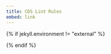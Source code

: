 ```yaml
---
title: CDS Lint Rules
embed: link
---
```

<!--- Migrated: @external/tools/rules/02-rules.md -> @external/tools/lint-rulelist/rules.md -->

<style scoped>
  h1:before {
    content: "Tools"; display: block; font-size: 60%; margin: 0 0 .2em;
  }

  h1,h2 {
    margin-bottom: 5%;
  }

  .label {
    box-sizing: border-box;
    white-space: nowrap;
    border-radius: 1em;
    padding: 0.12em 0.7em 0.2em;
    text-align: center;
    color: #ffffff;
    font-size: 1em;
    font-weight: 500;
    line-height: 1;
    display: inline;
    white-space: nowrap;
    vertical-align: baseline;
    position: relative;
    background-color: #0366d6;
  }

  .shifted {
    top: -1em;
  }

  .emoji {
    display: inline !important;
    margin: 0px !important;
  }
</style>


<!--- {% include _toc %} -->

{% if jekyll.environment != "external" %}
  <!--- {% include _git/eslint-plugin-cds/docs/Rules.md %} -->
{% endif %}

